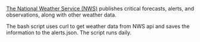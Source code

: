 [The National Weather Service (NWS)](https://www.weather.gov/documentation/services-web-api) publishes critical forecasts, alerts, and observations, along with other weather data. 

The bash script uses curl to get weather data from NWS api and saves the information to the alerts.json. The script runs daily.
